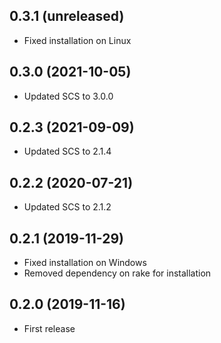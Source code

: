 ## 0.3.1 (unreleased)

- Fixed installation on Linux

## 0.3.0 (2021-10-05)

- Updated SCS to 3.0.0

## 0.2.3 (2021-09-09)

- Updated SCS to 2.1.4

## 0.2.2 (2020-07-21)

- Updated SCS to 2.1.2

## 0.2.1 (2019-11-29)

- Fixed installation on Windows
- Removed dependency on rake for installation

## 0.2.0 (2019-11-16)

- First release
